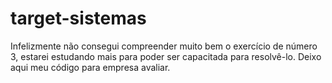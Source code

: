 # target-sistemas
Infelizmente não consegui compreender muito bem o exercício de número 3, estarei estudando mais para poder ser capacitada para resolvê-lo. 
Deixo aqui meu código para empresa avaliar.

